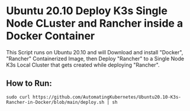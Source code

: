 # Ubuntu 20.10 Deploy K3s Single Node CLuster and Rancher inside a Docker Container
This Script runs on Ubuntu 20.10 and will Download and install "Docker", "Rancher" Containerized Image, then Deploy "Rancher" to a Single Node K3s Local Cluster that gets created while deploying "Rancher". 

## How to Run:
    sudo curl https://github.com/AutomatingKubernetes/Ubuntu20.10-K3s-Rancher-in-Docker/blob/main/deploy.sh | sh
